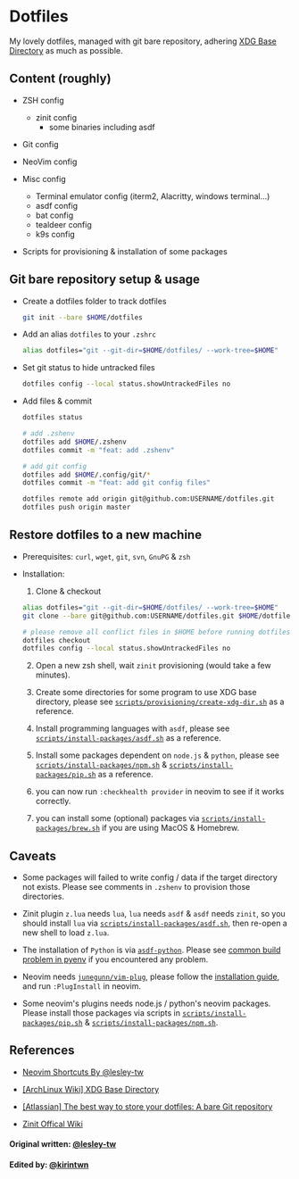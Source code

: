 # Dotfiles

My lovely dotfiles, managed with git bare repository, adhering [XDG Base Directory](https://wiki.archlinux.org/index.php/XDG_Base_Directory) as much as possible.

## Content (roughly)

- ZSH config

  - zinit config
    - some binaries including asdf

- Git config

- NeoVim config

- Misc config

  - Terminal emulator config (iterm2, Alacritty, windows terminal...)
  - asdf config
  - bat config
  - tealdeer config
  - k9s config

- Scripts for provisioning & installation of some packages

## Git bare repository setup & usage

- Create a dotfiles folder to track dotfiles

  ```bash
  git init --bare $HOME/dotfiles
  ```

- Add an alias `dotfiles` to your `.zshrc`

  ```bash
  alias dotfiles="git --git-dir=$HOME/dotfiles/ --work-tree=$HOME"
  ```

- Set git status to hide untracked files

  ```bash
  dotfiles config --local status.showUntrackedFiles no
  ```

- Add files & commit

  ```bash
  dotfiles status

  # add .zshenv
  dotfiles add $HOME/.zshenv
  dotfiles commit -m "feat: add .zshenv"

  # add git config
  dotfiles add $HOME/.config/git/*
  dotfiles commit -m "feat: add git config files"

  dotfiles remote add origin git@github.com:USERNAME/dotfiles.git
  dotfiles push origin master
  ```

## Restore dotfiles to a new machine

- Prerequisites: `curl`, `wget`, `git`, `svn`, `GnuPG` & `zsh`

- Installation:

  1. Clone & checkout

  ```bash
  alias dotfiles="git --git-dir=$HOME/dotfiles/ --work-tree=$HOME"
  git clone --bare git@github.com:USERNAME/dotfiles.git $HOME/dotfiles

  # please remove all conflict files in $HOME before running dotfiles checkout
  dotfiles checkout
  dotfiles config --local status.showUntrackedFiles no
  ```

  2. Open a new zsh shell, wait `zinit` provisioning (would take a few minutes).

  3. Create some directories for some program to use XDG base directory,
     please see [`scripts/provisioning/create-xdg-dir.sh`](scripts/provisioning/create-xdg-dir.sh)
     as a reference.

  4. Install programming languages with `asdf`,
     please see [`scripts/install-packages/asdf.sh`](scripts/install-packages/asdf.sh) as a reference.

  5. Install some packages dependent on `node.js` & `python`,
     please see [`scripts/install-packages/npm.sh`](scripts/install-packages/npm.sh)
     & [`scripts/install-packages/pip.sh`](scripts/install-packages/pip.sh) as a reference.

  6. you can now run `:checkhealth provider` in neovim to see if it works correctly.

  7. you can install some (optional) packages via [`scripts/install-packages/brew.sh`](scripts/install-packages/brew.sh)
     if you are using MacOS & Homebrew.

## Caveats

- Some packages will failed to write config / data if the target directory not exists.
  Please see comments in `.zshenv` to provision those directories.

- Zinit plugin `z.lua` needs `lua`, `lua` needs `asdf` & `asdf` needs `zinit`,
  so you should install `lua` via [`scripts/install-packages/asdf.sh`](scripts/install-packages/asdf.sh),
  then re-open a new shell to load `z.lua`.

- The installation of `Python` is via [`asdf-python`](https://github.com/danhper/asdf-python).
  Please see [common build problem in pyenv](https://github.com/pyenv/pyenv/wiki/Common-build-problems)
  if you encountered any problem.

- Neovim needs [`junegunn/vim-plug`](https://github.com/junegunn/vim-plug),
  please follow the [installation guide](https://github.com/junegunn/vim-plug#installation),
  and run `:PlugInstall` in neovim.

- Some neovim's plugins needs node.js / python's neovim packages.
  Please install those packages via scripts in [`scripts/install-packages/pip.sh`](scripts/install-packages/pip.sh)
  & [`scripts/install-packages/npm.sh`](scripts/install-packages/npm.sh).

## References

- [Neovim Shortcuts By @lesley-tw](https://github.com/lesley-tw/.dotfiles#neovim-shortcuts)

- [[ArchLinux Wiki] XDG Base Directory](https://wiki.archlinux.org/index.php/XDG_Base_Directory)

- [[Atlassian] The best way to store your dotfiles: A bare Git repository](https://www.atlassian.com/git/tutorials/dotfiles)

- [Zinit Offical Wiki](https://zdharma.org/zinit/wiki/)

#### Original written: [@lesley-tw](https://github.com/lesley-tw)

#### Edited by: [@kirintwn](https://github.com/kirintwn)
